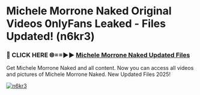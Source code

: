 # Michele Morrone Naked Original Videos 0nlyFans Leaked - Files Updated! (n6kr3)

<h3>🔴 CLICK HERE 🌐==►► <a href="https://tinyurl.com/yckcrads" rel="nofollow">Michele Morrone Naked Updated Files</a></h3>

Get Michele Morrone Naked and all content. Now you can access all videos and pictures of Michele Morrone Naked. New Updated Files 2025!

[![n6kr3](https://i.imgur.com/hpKpOFt.gif)](https://tinyurl.com/yckcrads)
